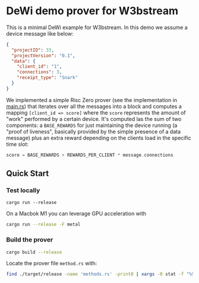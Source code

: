 # DeWi demo prover for W3bstream

This is a minimal DeWi example for W3bstream. In this demo we assume a device message like below:

```json
{ 
  "projectID": 33,
  "projectVersion": "0.1",
  "data": {
    "client_id": "1",
    "connections": 3,
    "receipt_type": "Snark"
  }
}
```

We implemented a simple Risc Zero prover (see the implementation in [main.rs](./methods/guest/src/main.rs)) that iterates over all the messages into a block and computes a mapping `[client_id => score]` where the `score` represents the amount of "work" performed by a certain device. It's computed las the sum of two components: a `BASE_REWARDS` for just maintaining the device running (a "proof of liveness", basically provided by the simple presence of a data message) plus an extra reward depending on the clients load in the specific time slot:

```rust
score = BASE_REWARDS + REWARDS_PER_CLIENT * message.connections
```

## Quick Start

### Test locally
```
cargo run --release
```

On a Macbok M1 you can leverage GPU acceleration with

```sh
cargo run --release -F metal
```

### Build the prover

```sh
cargo build --release
```

Locate the prover file `method.rs` with:

```sh
find ./target/release -name 'methods.rs' -print0 | xargs -0 stat -f "%Sm: %N" -t "%Y-%m-%d %H:%M:%S"
```
